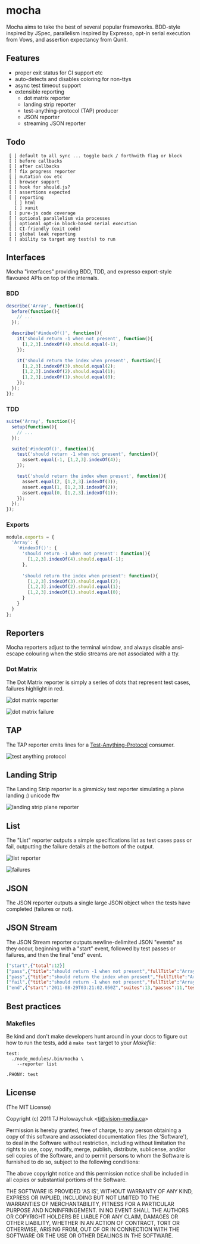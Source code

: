 
# mocha

  Mocha aims to take the best of several popular frameworks. BDD-style inspired by JSpec, parallelism inspired by Expresso, opt-in serial execution from Vows, and assertion expectancy from Qunit. 

## Features

  - proper exit status for CI support etc
  - auto-detects and disables coloring for non-ttys
  - async test timeout support
  - extensible reporting
    - dot matrix reporter
    - landing strip reporter
    - test-anything-protocol (TAP) producer
    - JSON reporter
    - streaming JSON reporter

## Todo

     [ ] default to all sync ... toggle back / forthwith flag or block
     [ ] before callbacks
     [ ] after callbacks
     [ ] fix progress reporter
     [ ] mutation cov etc
     [ ] browser support
     [ ] hook for should.js?
     [ ] assertions expected
     [ ] reporting
       [ ] html
       [ ] xunit
     [ ] pure-js code coverage
     [ ] optional parallelism via processes
     [ ] optional opt-in block-based serial execution
     [ ] CI-friendly (exit code)
     [ ] global leak reporting
     [ ] ability to target any test(s) to run

## Interfaces

 Mocha "interfaces" providing BDD, TDD, and expresso export-style flavoured APIs on top of the internals.
 
### BDD

```js
describe('Array', function(){
  before(function(){
    // ...
  });

  describe('#indexOf()', function(){
    it('should return -1 when not present', function(){
      [1,2,3].indexOf(4).should.equal(-1);
    });

    it('should return the index when present', function(){
      [1,2,3].indexOf(3).should.equal(2);
      [1,2,3].indexOf(2).should.equal(1);
      [1,2,3].indexOf(1).should.equal(0);
    });
  });
});
```

### TDD

```js
suite('Array', function(){
  setup(function(){
    // ...
  });

  suite('#indexOf()', function(){
    test('should return -1 when not present', function(){
      assert.equal(-1, [1,2,3].indexOf(4));
    });

    test('should return the index when present', function(){
      assert.equal(2, [1,2,3].indexOf(3));
      assert.equal(1, [1,2,3].indexOf(2));
      assert.equal(0, [1,2,3].indexOf(1));
    });
  });
});
```

### Exports

```js
module.exports = {
  'Array': {
    '#indexOf()': {
      'should return -1 when not present': function(){
        [1,2,3].indexOf(4).should.equal(-1);
      },
      
      'should return the index when present': function(){
        [1,2,3].indexOf(3).should.equal(2);
        [1,2,3].indexOf(2).should.equal(1);
        [1,2,3].indexOf(1).should.equal(0);
      }
    }
  }
};
```

## Reporters

  Mocha reporters adjust to the terminal window,
  and always disable ansi-escape colouring when
  the stdio streams are not associated with a tty.

### Dot Matrix

  The Dot Matrix reporter is simply a series of dots
  that represent test cases, failures highlight in red.

   ![dot matrix reporter](http://f.cl.ly/items/3b3b471Z1p2U3D1P2Y1n/Screenshot.png)

   ![dot matrix failure](http://f.cl.ly/items/1P11330L033r423g1y1n/Screenshot.png)

## TAP

  The TAP reporter emits lines for a [Test-Anything-Protocol](http://en.wikipedia.org/wiki/Test_Anything_Protocol) consumer.

  ![test anything protocol](http://f.cl.ly/items/2O0X3h0d1Q430O1t1T3p/Screenshot.png)

## Landing Strip

  The Landing Strip reporter is a gimmicky test reporter simulating
  a plane landing :) unicode ftw

  ![landing strip plane reporter](http://f.cl.ly/items/0z1k400K1N1Y2G3u2u0i/Screenshot.png)

## List

  The "List" reporter outputs a simple specifications list as
  test cases pass or fail, outputting the failure details at 
  the bottom of the output.

  ![list reporter](http://f.cl.ly/items/0Y0x1B3l3K0n3t3h3l0p/Screenshot.png)
  
  ![failures](http://f.cl.ly/items/2Z0E150v20042G2d1J0i/Screenshot.png)

## JSON

  The JSON reporter outputs a single large JSON object when
  the tests have completed (failures or not).

## JSON Stream

  The JSON Stream reporter outputs newline-delimited JSON "events" as they occur, beginning with a "start" event, followed by test passes or failures, and then the final "end" event.

```json
["start",{"total":12}]
["pass",{"title":"should return -1 when not present","fullTitle":"Array #indexOf() should return -1 when not present","duration":0}]
["pass",{"title":"should return the index when present","fullTitle":"Array #indexOf() should return the index when present","duration":0}]
["fail",{"title":"should return -1 when not present","fullTitle":"Array #indexOf() should return -1 when not present"}]
["end",{"start":"2011-08-29T03:21:02.050Z","suites":13,"passes":11,"tests":12,"failures":1,"end":"2011-08-29T03:21:02.052Z","duration":2}]
````

## Best practices

### Makefiles

  Be kind and don't make developers hunt around in your docs to figure
  out how to run the tests, add a `make test` target to your _Makefile_:

```
test:
  ./node_modules/.bin/mocha \
    --reporter list

.PHONY: test
```

## License 

(The MIT License)

Copyright (c) 2011 TJ Holowaychuk &lt;tj@vision-media.ca&gt;

Permission is hereby granted, free of charge, to any person obtaining
a copy of this software and associated documentation files (the
'Software'), to deal in the Software without restriction, including
without limitation the rights to use, copy, modify, merge, publish,
distribute, sublicense, and/or sell copies of the Software, and to
permit persons to whom the Software is furnished to do so, subject to
the following conditions:

The above copyright notice and this permission notice shall be
included in all copies or substantial portions of the Software.

THE SOFTWARE IS PROVIDED 'AS IS', WITHOUT WARRANTY OF ANY KIND,
EXPRESS OR IMPLIED, INCLUDING BUT NOT LIMITED TO THE WARRANTIES OF
MERCHANTABILITY, FITNESS FOR A PARTICULAR PURPOSE AND NONINFRINGEMENT.
IN NO EVENT SHALL THE AUTHORS OR COPYRIGHT HOLDERS BE LIABLE FOR ANY
CLAIM, DAMAGES OR OTHER LIABILITY, WHETHER IN AN ACTION OF CONTRACT,
TORT OR OTHERWISE, ARISING FROM, OUT OF OR IN CONNECTION WITH THE
SOFTWARE OR THE USE OR OTHER DEALINGS IN THE SOFTWARE.